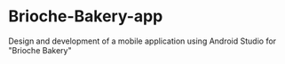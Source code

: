 # Brioche-Bakery-app
 Design and development of a mobile application using Android Studio for "Brioche Bakery"
